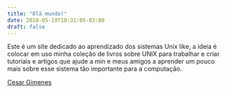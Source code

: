 ```yaml
---
title: "Olá mundo!"
date: 2018-05-19T10:31:05-03:00
draft: false
---
```


Este é um site dedicado ao aprendizado dos sistemas Unix like, a ideia é colocar em uso minha coleção de livros sobre UNIX para trabalhar e criar tutoriais e artigos que ajude a min e meus amigos a aprender um pouco mais sobre esse sistema tão importante para a computação.

[Cesar Gimenes](https://crg.eti.br)